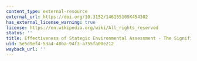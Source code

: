 ```yaml
---
content_type: external-resource
external_url: https://doi.org/10.3152/146155109X454302
has_external_license_warning: true
license: https://en.wikipedia.org/wiki/All_rights_reserved
status: ''
title: Effectiveness of Stategic Environmental Assessment - The Significance of Learning
uid: 5e5d9ef4-53a4-40ba-94f3-a755fa00e212
wayback_url: ''
---
```

